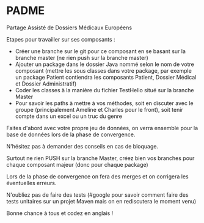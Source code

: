 # PADME
Partage Assisté de Dossiers Médicaux Européens

Etapes pour travailler sur ses composants : 

- Créer une branche sur le git pour ce composant en se basant sur la branche master (ne rien push sur la branche master)
- Ajouter un package dans le dossier Java nommé selon le nom de votre composant (mettre les sous classes dans votre package, par exemple un package Patient contiendra les composants Patient, Dossier Médical et Dossier Administratif)
- Coder les classes à la manière du fichier TestHello situé sur la branche Master
- Pour savoir les paths à mettre à vos méthodes, soit en discuter avec le groupe (principalement Ameline et Charles pour le front), soit tenir compte dans un excel ou un truc du genre

Faites d'abord avec votre propre jeu de données, on verra ensemble pour la base de données lors de la phase de convergence.

N'hésitez pas à demander des conseils en cas de bloquage.

Surtout ne rien PUSH sur la branche Master, créez bien vos branches pour chaque composant majeur (donc pour chaque package)

Lors de la phase de convergence on fera des merges et on corrigera les éventuelles erreurs.

N'oubliez pas de faire des tests (#google pour savoir comment faire des tests unitaires sur un projet Maven mais on en rediscutera le moment venu)

Bonne chance à tous et codez en anglais !